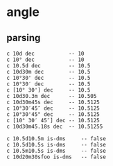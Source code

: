 # angle

## parsing

    c 10d dec           -- 10
    c 10° dec           -- 10
    c 10.5d dec         -- 10.5
    c 10d30m dec        -- 10.5
    c 10°30' dec        -- 10.5
    c 10°30′ dec        -- 10.5
    c [10° 30'] dec     -- 10.5
    c 10d30.3m dec      -- 10.505
    c 10d30m45s dec     -- 10.5125
    c 10°30′45″ dec     -- 10.5125
    c 10°30'45" dec     -- 10.5125
    c [10° 30′ 45″] dec -- 10.5125
    c 10d30m45.18s dec  -- 10.51255

    c 10.5d10.5m is-dms     -- false
    c 10.5d10.5s is-dms     -- false
    c 10.5m10.5s is-dms     -- false
    c 10d20m30sfoo is-dms   -- false
